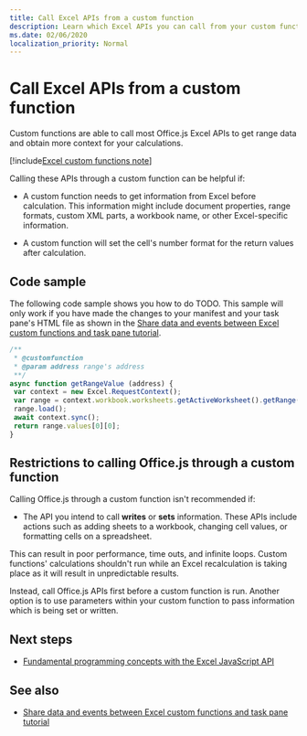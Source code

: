 ```yaml
---
title: Call Excel APIs from a custom function
description: Learn which Excel APIs you can call from your custom function. 
ms.date: 02/06/2020
localization_priority: Normal
---
```

# Call Excel APIs from a custom function

Custom functions are able to call most Office.js Excel APIs to get range data and obtain more context for your calculations.

[!include[Excel custom functions note](../includes/excel-custom-functions-note.md)]

Calling these APIs through a custom function can be helpful if:

- A custom function needs to get information from Excel before calculation. This information might include document properties, range formats, custom XML parts, a workbook name, or other Excel-specific information.

- A custom function will set the cell's number format for the return values after calculation.

## Code sample

The following code sample shows you how to do TODO. This sample will only work if you have made the changes to your manifest and your task pane's HTML file as shown in the [Share data and events between Excel custom functions and task pane tutorial](../tutorials/share-data-and-events-between-custom-functions-and-the-task-pane-tutorial).

```JavaScript
/**
 * @customfunction
 * @param address range's address
 **/
async function getRangeValue (address) {
 var context = new Excel.RequestContext();
 var range = context.workbook.worksheets.getActiveWorksheet().getRange(address);
 range.load();
 await context.sync();
 return range.values[0][0];
}
```

## Restrictions to calling Office.js through a custom function

Calling Office.js through a custom function isn't recommended if:

- The API you intend to call **writes** or **sets** information. These APIs include actions such as adding sheets to a workbook, changing cell values, or formatting cells on a spreadsheet.

This can result in poor performance, time outs, and infinite loops. Custom functions' calculations shouldn't run while an Excel recalculation is taking place as it will result in unpredictable results.

Instead, call Office.js APIs first before a custom function is run. Another option is to use parameters within your custom function to pass information which is being set or written.

## Next steps

- [Fundamental programming concepts with the Excel JavaScript API](../reference/overview/excel-add-ins-reference-overview.md)

## See also

- [Share data and events between Excel custom functions and task pane tutorial](../tutorials/share-data-and-events-between-custom-functions-and-the-task-pane-tutorial)